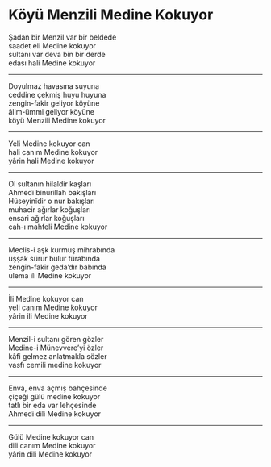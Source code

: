 # Köyü Menzili Medine Kokuyor

Şadan bir Menzil var bir beldede  
saadet eli Medine kokuyor  
sultanı var deva bin bir derde  
edası hali Medine kokuyor  
****  
Doyulmaz havasına suyuna  
ceddine çekmiş huyu huyuna  
zengin-fakir geliyor köyüne  
âlim-ümmi geliyor köyüne  
köyü Menzili Medine kokuyor  
****  
Yeli Medine kokuyor can  
hali canım Medine kokuyor  
yârin hali Medine kokuyor  
****  
Ol sultanın hilaldir kaşları  
Ahmedi binurillah bakışları  
Hüseyinîdir o nur bakışları  
muhacir ağırlar koğuşları  
ensari ağırlar koğuşları  
cah-ı mahfeli Medine kokuyor  
****  
Meclis-i aşk kurmuş mihrabında  
uşşak sürur bulur türabında  
zengin-fakir geda’dır babında  
ulema ili Medine kokuyor  
****  
İli Medine kokuyor can  
yeli canım Medine kokuyor  
yârin ili Medine kokuyor  
****  
Menzil-i sultanı gören gözler  
Medine-i Münevvere’yi özler  
kâfi gelmez anlatmakla sözler  
vasfı cemili medine kokuyor  
****  
Enva, enva açmış bahçesinde  
çiçeği gülü medine kokuyor  
tatlı bir eda var lehçesinde  
Ahmedi dili Medine kokuyor  
****  
Gülü Medine kokuyor can  
dili canım Medine kokuyor  
yârin dili Medine kokuyor  

